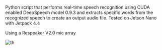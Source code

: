 Python script that performs real-time speech recognition using CUDA enabled DeepSpeech model 0.9.3 and extracts specific words from the recognized speech to create an output audio file. Tested on Jetson Nano with Jetpack 4.4

Using a Respeaker V2.0 mic array




![th](https://github.com/malbu/mirror-gem/assets/6825150/2240b314-c817-452d-8f8f-a6ad53575412)
